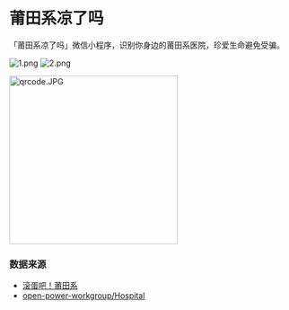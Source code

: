 # 莆田系凉了吗

「莆田系凉了吗」微信小程序，识别你身边的莆田系医院，珍爱生命避免受骗。

![1.png](https://i.loli.net/2019/01/01/5c2b78315cb8a.png)
![2.png](https://i.loli.net/2019/01/01/5c2b7831e24ca.png)

<img src="https://i.loli.net/2019/01/01/5c2b7831bc284.jpg" alt="qrcode.JPG" width="300" height="300" />

### 数据来源

* [滚蛋吧！莆田系](https://github.com/putianxi/putianxi.github.io)
* [open-power-workgroup/Hospital](https://github.com/open-power-workgroup/Hospital)
